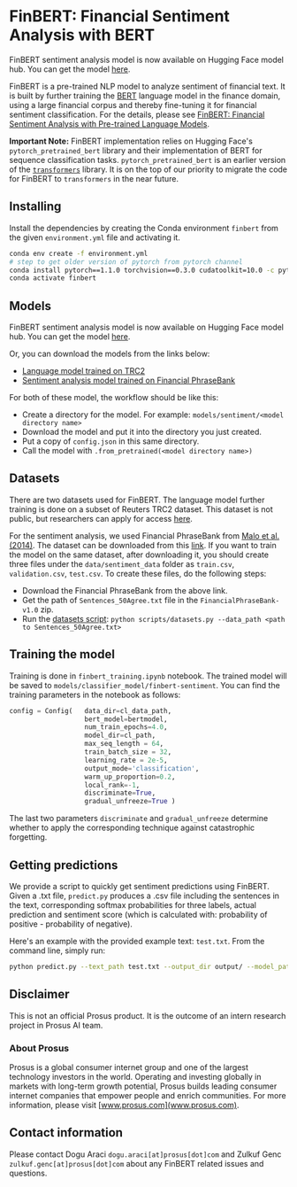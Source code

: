 # FinBERT: Financial Sentiment Analysis with BERT

FinBERT sentiment analysis model is now available on Hugging Face model hub. You can get the model [here](https://huggingface.co/ProsusAI/finbert). 

FinBERT is a pre-trained NLP model to analyze sentiment of financial text. It is built by further training
 the [BERT](https://arxiv.org/pdf/1810.04805.pdf) language model in the finance domain, using a large financial corpus and thereby fine-tuning
  it for financial sentiment classification. For the details, please see 
  [FinBERT: Financial Sentiment Analysis with Pre-trained Language Models](https://arxiv.org/pdf/1908.10063.pdf).

**Important Note:** 
FinBERT implementation relies on Hugging Face's `pytorch_pretrained_bert` library and their implementation of BERT for sequence classification tasks. `pytorch_pretrained_bert` is an earlier version of the [`transformers`](https://github.com/huggingface/transformers) library. It is on the top of our priority to migrate the code for FinBERT to `transformers` in the near future.

## Installing
 Install the dependencies by creating the Conda environment `finbert` from the given `environment.yml` file and
 activating it.
```bash
conda env create -f environment.yml
# step to get older version of pytorch from pytorch channel
conda install pytorch==1.1.0 torchvision==0.3.0 cudatoolkit=10.0 -c pytorch
conda activate finbert
```

## Models
FinBERT sentiment analysis model is now available on Hugging Face model hub. You can get the model [here](https://huggingface.co/ProsusAI/finbert). 

Or, you can download the models from the links below:
* [Language model trained on TRC2](https://prosus-public.s3-eu-west-1.amazonaws.com/finbert/language-model/pytorch_model.bin)
* [Sentiment analysis model trained on Financial PhraseBank](https://prosus-public.s3-eu-west-1.amazonaws.com/finbert/finbert-sentiment/pytorch_model.bin)

For both of these model, the workflow should be like this:
* Create a directory for the model. For example: `models/sentiment/<model directory name>`
* Download the model and put it into the directory you just created.
* Put a copy of `config.json` in this same directory. 
* Call the model with `.from_pretrained(<model directory name>)`

## Datasets
There are two datasets used for FinBERT. The language model further training is done on a subset of Reuters TRC2 
dataset. This dataset is not public, but researchers can apply for access 
[here](https://trec.nist.gov/data/reuters/reuters.html).

For the sentiment analysis, we used Financial PhraseBank from [Malo et al. (2014)](https://www.researchgate.net/publication/251231107_Good_Debt_or_Bad_Debt_Detecting_Semantic_Orientations_in_Economic_Texts).
 The dataset can be downloaded from this [link](https://www.researchgate.net/profile/Pekka_Malo/publication/251231364_FinancialPhraseBank-v10/data/0c96051eee4fb1d56e000000/FinancialPhraseBank-v10.zip?origin=publication_list).
 If you want to train the model on the same dataset, after downloading it, you should create three files under the 
 `data/sentiment_data` folder as `train.csv`, `validation.csv`, `test.csv`. 
To create these files, do the following steps:
- Download the Financial PhraseBank from the above link.
- Get the path of `Sentences_50Agree.txt` file in the `FinancialPhraseBank-v1.0` zip.
- Run the [datasets script](scripts/datasets.py):
```python scripts/datasets.py --data_path <path to Sentences_50Agree.txt>```

## Training the model
Training is done in `finbert_training.ipynb` notebook. The trained model will
 be saved to `models/classifier_model/finbert-sentiment`. You can find the training parameters in the notebook as follows:
```python
config = Config(   data_dir=cl_data_path,
                   bert_model=bertmodel,
                   num_train_epochs=4.0,
                   model_dir=cl_path,
                   max_seq_length = 64,
                   train_batch_size = 32,
                   learning_rate = 2e-5,
                   output_mode='classification',
                   warm_up_proportion=0.2,
                   local_rank=-1,
                   discriminate=True,
                   gradual_unfreeze=True )
```
The last two parameters `discriminate` and `gradual_unfreeze` determine whether to apply the corresponding technique 
against catastrophic forgetting.

## Getting predictions
We provide a script to quickly get sentiment predictions using FinBERT. Given a .txt file, `predict.py` produces a .csv file including the sentences in the text, corresponding softmax probabilities for three labels, actual prediction and sentiment score (which is calculated with: probability of positive - probability of negative).

Here's an example with the provided example text: `test.txt`. From the command line, simply run:
```bash
python predict.py --text_path test.txt --output_dir output/ --model_path models/classifier_model/finbert-sentiment
```
## Disclaimer
This is not an official Prosus product. It is the outcome of an intern research project in Prosus AI team.
### About Prosus 
Prosus is a global consumer internet group and one of the largest technology investors in the world. Operating and
 investing globally in markets with long-term growth potential, Prosus builds leading consumer internet companies that empower people and enrich communities.
For more information, please visit [www.prosus.com](www.prosus.com).

## Contact information
Please contact Dogu Araci `dogu.araci[at]prosus[dot]com` and Zulkuf Genc `zulkuf.genc[at]prosus[dot]com` about
 any FinBERT related issues and questions.
